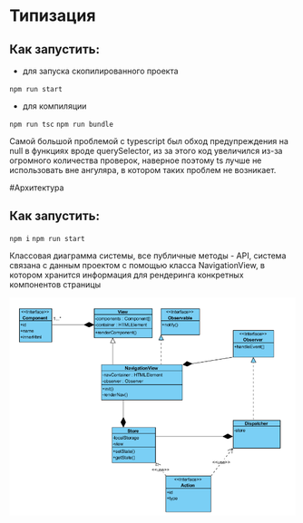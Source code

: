 # Типизация

## Как запустить:

- для запуска скопилированного проекта

`npm run start` 

- для компиляции

`npm run tsc`
`npm run bundle`


Самой большой проблемой с typescript был обход предупреждения на null в функциях вроде querySelector, из за этого код увеличился из-за огромного количества проверок, наверное поэтому ts лучше не использовать вне ангуляра, в котором таких проблем не возникает.

#Архитектура

## Как запустить:

`npm i` 
`npm run start` 

Классовая диаграмма системы, все публичные методы - API, система связана с данным проектом с помощью класса NavigationView, 
в котором хранится информация для рендеринга конкретных компонентов страницы

![diagram](dia.png)
